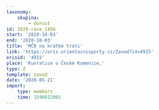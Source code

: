 ```yaml
---
taxonomy:
    skupina:
        - dorost
id: 2020-race_1456
start: '2020-10-03'
end: '2020-10-03'
title: 'MČR na krátké trati'
link: 'https://oris.orientacnisporty.cz/Zavod?id=4915'
orisid: '4915'
place: 'Kunratice u České Kamenice,'
type: Z
template: zavod
date: '2020-05-21'
import:
    type: members
    time: 1590012001
---
```


